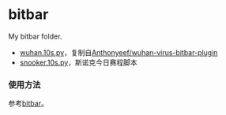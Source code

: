 # bitbar
My bitbar folder.

- [wuhan.10s.py](https://github.com/INCHMAN1900/bitbar/blob/master/wuhan.10s.py)，复制自[Anthonyeef/wuhan-virus-bitbar-plugin](https://github.com/Anthonyeef/wuhan-virus-bitbar-plugin)
- [snooker.10s.py](https://github.com/INCHMAN1900/bitbar/blob/master/snooker.10s.js)，斯诺克今日赛程脚本

### 使用方法

参考[bitbar](https://github.com/matryer/bitbar)。
